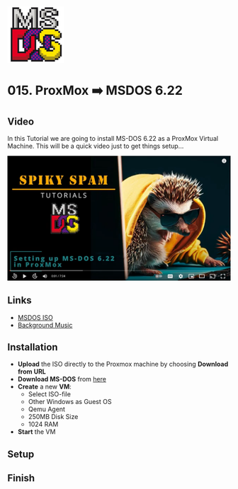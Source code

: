 ![MSDOS](_assets/images/msdos.png)
# 015. ProxMox ➡️ MSDOS 6.22

## Video

In this Tutorial we are going to install MS-DOS 6.22 as a ProxMox Virtual Machine.
This will be a quick video just to get things setup...

[![Video](_assets/images/msdos-video.png)](https://youtu.be/XXXXXXXXXXXXX )

## Links

- [MSDOS ISO](https://www.allbootdisks.com/disk_images/DOS6.22_bootdisk.iso)
- [Background Music](https://freesound.org/people/Migfus20/sounds/560457/)

## Installation

- **Upload** the ISO directly to the Proxmox machine by choosing **Download from URL**
- **Download MS-DOS** from [here](https://www.allbootdisks.com/disk_images/DOS6.22_bootdisk.iso)
- **Create** a new **VM**:
  - Select ISO-file
  - Other Windows as Guest OS
  - Qemu Agent
  - 250MB Disk Size
  - 1024 RAM
- **Start** the VM

## Setup

## Finish
